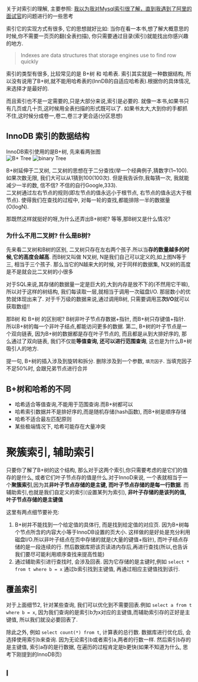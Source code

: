 关于对索引的理解, 主要参照: [我以为我对Mysql索引很了解，直到我遇到了阿里的面试官](https://juejin.im/post/5d23ef4ce51d45572c0600bc)的问题进行的一些思考

索引它的实现方式有很多, 它的思想就好比如: 当你在看一本书,想了解大概意思的时候,你不需要一页页的翻(全表扫描), 你只需要通过目录(索引)就能找出你感兴趣的地方.

> Indexes are data structures that storage engines use to find row quickly

索引的类型有很多, 比较常见的是 B+树 和 哈希表. 索引其实就是一种数据结构, 所以没有说用了B+树,就不能用哈希表的(InnDB的自适应哈希表).根据你的具体情况,来选择才是最好的.

而且索引也不是一定需要的,只是大部分来说,索引是必要的. 就像一本书,如果书只有几页或几十页,这时候用全表扫描的形式既可以了. 如果书太大,大到你的手都抓不住,这时候分成卷一,卷二,卷三才更合适(分区思想)

## InnoDB 索引的数据结构
InnoDB索引使用的是B+树, 先来看两张图  
![B+ Tree](https://lh3.googleusercontent.com/proxy/mqFI587-mJLaKLCryAn5ftF3OSbz0lW991zMkFLuPmEC8E1CjuprKGtvLeeMZ8auwXgLBJ1khTqwMdkB164CqU_EQ2ntIX29VRJv91iLEowBjLH8XyWQsYicYeGoG2XMNJEV9D4)
![binary Tree](https://www.researchgate.net/profile/Jose_Amaral3/publication/221496921/figure/fig1/AS:305660496498688@1449886549536/A-binary-tree-with-15-nodes-The-node-number-indicates-the-order-in-which-the-node-was.png)

B+树延伸于二叉树, 二叉树的思想在于二分查找(举一个经典例子,猜数字(1~100). 如果次数无限, 我们大可以从1猜到100(100次). 但是我告诉你,我每猜一次, 我就能减少一半的数, 信不信? 不信的自行Google,333).  
二叉树通过左右节点的规则(即左节点的值永远小于根节点, 右节点的值永远大于根节点). 使得我们在查找的过程中, 对每一轮的查找,都能排除一半的数据量(O(logN).

那既然这样就挺好的呀,为什么还弄出B+树呢? 等等,那B树又是什么情况?

### 为什么不用二叉树? 什么是B树?
先来看二叉树和B树的区别, 二叉树只存在左右两个孩子.所以当**存的数量越多的时候,它的高度会越高**. 而B树又叫做 N叉树, N是我们自己可以定义的,如上图N等于三, 相当于三个孩子. 那么当它的N越来大的时候, 对于同样的数据集, N叉树的高度是不是就会比二叉树的小很多

对于SQL来说,其存储的数据量一定是巨大的,大到内存是放不下的(不然用它干嘛), 所以对于这样的树结构, 我们每读取一层,就相当于调用一次磁盘I/O. 那层数小的优势就体现出来了. 对于千万级的数据来说,通过调用B树, 只需要调用**三次I/O**就可以获取数组!!

那B树 和 B+树 的区别呢? B树非叶子节点存数据+指针, 而B+树只存键值+指针. 所以B+树的每一个非叶子结点,都能访问更多的数据. 第二, B+树的叶子节点是一个双向链表, 因为B+树的数据都是存在叶子节点的, 而且都是从到大排好序的, 那么通过了双向链表, 我们不仅能**等值查询, 还可以进行范围查询**, 这也是为什么B+树吸引人的地方.

提一句, B+树的插入涉及到旋转和拆分. 删除涉及到一个参数, `填充因子`. 当填充因子不足50%时, 会跟兄弟节点进行合并

## B+树和哈希的不同

- 哈希适合等值查询,不能用于范围查询.而B+树都可以
- 哈希索引数据并不是排好序的,而是随机存储(hash函数), 而B+树是顺序存储
- 哈希不适合最左匹配原则
- 某些极端情况下, 哈希可能存在大量冲突

# 聚簇索引, 辅助索引
只要你了解了B+树的这个结构, 那么对于这两个索引,你只需要考虑的是它们的值存的是什么, 或者它们叶子节点存的值是什么.对于InnoD来说, 一个表就相当于一个**聚簇索引**,因为其**非叶子节点存储的是主键, 而叶子节点存储的是每一行数据**. 而辅助索引,也就是我们自定义的索引(设置某列为索引), **非叶子存储的是该列的值, 叶子节点存储的是主键值**

这里有两点细节要补充:
1. B+树并不能找到一个给定值的具体行, 而是找到给定值的对应页. 因为B+树每个节点所含的内容大小等于InnoDB设置的页大小. 这样做的是好处是充分利用磁盘I/O.所以非叶子结点在页中存储的就是(大量的键值+指针), 而叶子结点存储的是一段连续的行. 然后数据库把该页读进内存后,再进行查找(所以,也告诉我们要尽可能利用顺序查找来提高性能)
2. 通过辅助索引进行查找时, 会涉及回表. 因为它存储的是主键时,例如 `select * from t where b = x` 通过b索引找到主键值, 再通过相应主键值找到该行.

## 覆盖索引
对于上面细节2, 针对某些查询, 我们可以优化到不需要回表.例如  `select a from t where b = x`, 因为我们查询的是索引b为x对应的主键值,而辅助索引存的正好是主键值, 所以我们就没必要回表了.

除此之外, 例如 `select count(*) from t`, 计算表的总行数. 数据库进行优化后, 会选择使用索引b来查询. 因为无论索引b或者索引a,两者的行数一样. 然后索引b存的是主键值, 索引a存的是行数据, 在遍历的过程肯定是b更快(如果不知道为什么, 思考下刚提到的InnoDB页)

## l



